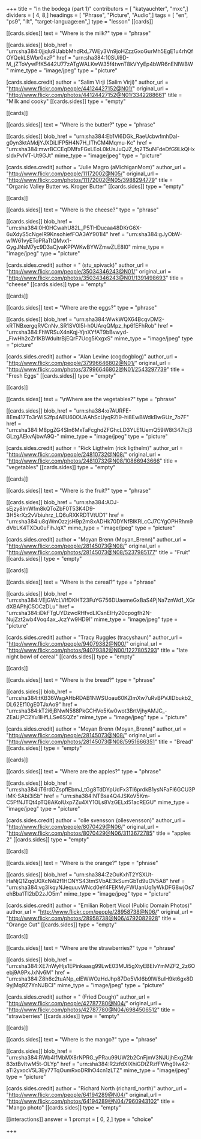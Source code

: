+++
title = "In the bodega (part 1)"
contributors = [ "katyauchter", "mxc",]
dividers = [ 4, 8,]
headings = [ "Phrase", "Picture", "Audio",]
tags = [ "en", "ps9", "llt", "target-language:en",]
type = "lesson"
[[cards]]

[[cards.sides]]
text = "Where is the milk?"
type = "phrase"

[[cards.sides]]
blob_href = "urn:sha384:0jjqlu9UabbMhdRxL7WEy3Vn9joHZzzGxoGurMh5EgE1u4rhQfOYQekLSWbr0xzP"
href = "urn:sha384:10SUi9D-M_jZToVywFfK5442U77zATgWALKwW35f4twnT8kVYyEp4bWR6nENlWBW"
mime_type = "image/jpeg"
type = "picture"

[cards.sides.credit]
author = "Salim Virji (Salim Virji)"
author_url = "http://www.flickr.com/people/44124427152@N01/"
original_url = "http://www.flickr.com/photos/44124427152@N01/3342288661"
title = "Milk and cooky"
[[cards.sides]]
type = "empty"

[[cards]]

[[cards.sides]]
text = "Where is the butter?"
type = "phrase"

[[cards.sides]]
blob_href = "urn:sha384:Eb1Vl6DGk_RaeUcbwfmhDal-g0yn3ktAMdjYJXDiLlFP5H4N7H_IThCM4Mqmu-Kc"
href = "urn:sha384:mwrBCCEqDMfxFGxLEoL0kUsJuQJZ_fq2T5uNFdeDfG9LkQHxsIdxPvIVT-Ut9GJt"
mime_type = "image/jpeg"
type = "picture"

[cards.sides.credit]
author = "Julie Magro (aMichiganMom)"
author_url = "http://www.flickr.com/people/11172002@N05/"
original_url = "http://www.flickr.com/photos/11172002@N05/3988294779"
title = "Organic Valley Butter vs. Kroger Butter"
[[cards.sides]]
type = "empty"

[[cards]]

[[cards.sides]]
text = "Where is the cheese?"
type = "phrase"

[[cards.sides]]
blob_href = "urn:sha384:0H0HCwahU82L_P5THDucaa48DKrG6X-6uXdyS5cNgeIR9KnsohiefFOA3AY901l4"
href = "urn:sha384:gJyObW-w1W61vyEToPRaTtQMvx1-GygJNsM7yc9D3aCjvaKPPWKwBYWZmwZLE8I0"
mime_type = "image/jpeg"
type = "picture"

[cards.sides.credit]
author = " (stu_spivack)"
author_url = "http://www.flickr.com/people/35034346243@N01/"
original_url = "http://www.flickr.com/photos/35034346243@N01/1391498693"
title = "cheese"
[[cards.sides]]
type = "empty"

[[cards]]

[[cards.sides]]
text = "Where are the eggs?"
type = "phrase"

[[cards.sides]]
blob_href = "urn:sha384:WwkWQX64BcqvDM2-xRTNBxergqRVCnNv_SR1SV0I5l-h0UArqQMpz_hp6fEFhRob"
href = "urn:sha384:FhWRSuX4nKqj-YjnXYfAT9bBvwyd-_FiwHh2cZr1KBWduitrBjEQrF7Ucg5KxgxS"
mime_type = "image/jpeg"
type = "picture"

[cards.sides.credit]
author = "Alan Levine (cogdogblog)"
author_url = "http://www.flickr.com/people/37996646802@N01/"
original_url = "http://www.flickr.com/photos/37996646802@N01/2543297739"
title = "Fresh Eggs"
[[cards.sides]]
type = "empty"

[[cards]]

[[cards.sides]]
text = "\nWhere are the vegetables?"
type = "phrase"

[[cards.sides]]
blob_href = "urn:sha384:o7AURFE-8Em417To3rWiS2fp4AEU60OUAAhScUyqRZI9-hi8EwBWdkBwGUz_7o7F"
href = "urn:sha384:M8pgZG4SIn6MxTaFcghdZFGhcLD3YLE1UemQ59W8t347Icj3GLzgAEkvAjbwA9Q-"
mime_type = "image/jpeg"
type = "picture"

[cards.sides.credit]
author = "Rick Ligthelm (rick ligthelm)"
author_url = "http://www.flickr.com/people/24810732@N08/"
original_url = "http://www.flickr.com/photos/24810732@N08/10866943666"
title = "vegetables"
[[cards.sides]]
type = "empty"

[[cards]]

[[cards.sides]]
text = "Where is the fruit?"
type = "phrase"

[[cards.sides]]
blob_href = "urn:sha384:AOJ-sEjzy8lmWfm8kQToZbF0T53K4D9-3H5krXz2vVbiuhrz_LQ6uRXKRDTVtUD1"
href = "urn:sha384:u8qWmOzzjsH9p2m8xADHk70DYNfBlKRLcCJ7CYgOPHRhm9dVbLK4TXDu0uFihJqX"
mime_type = "image/jpeg"
type = "picture"

[cards.sides.credit]
author = "Moyan Brenn (Moyan_Brenn)"
author_url = "http://www.flickr.com/people/28145073@N08/"
original_url = "http://www.flickr.com/photos/28145073@N08/5237985177"
title = "Fruit"
[[cards.sides]]
type = "empty"

[[cards]]

[[cards.sides]]
text = "Where is the cereal?"
type = "phrase"

[[cards.sides]]
blob_href = "urn:sha384:VEjGWcLVIfDKHT23FuYG756DUaemeGxBaS4PjNa7znWd1_XGrdXBAPhjC5OCzDLu"
href = "urn:sha384:iDkFTgUYDzwcRHfvdLICsnEIHy20cpogfh2N-NujZzt2wb4Voq4ax_JczYw9HD9l"
mime_type = "image/jpeg"
type = "picture"

[cards.sides.credit]
author = "Tracy Ruggles (tracyshaun)"
author_url = "http://www.flickr.com/people/94079382@N00/"
original_url = "http://www.flickr.com/photos/94079382@N00/1227805293"
title = "late night bowl of cereal"
[[cards.sides]]
type = "empty"

[[cards]]

[[cards.sides]]
text = "Where is the bread?"
type = "phrase"

[[cards.sides]]
blob_href = "urn:sha384:tKB36WagAHbRDAB1NWSUoau60KZImXw7uRvBPVJIDbukb2_DL62Ef10gE0TJxAo9"
href = "urn:sha384:kT2i6jBNwN588PkGCHVo5Kw0wot3BrtVjhyAMJC_-ZEaUjPC2Yu1lHfLLSe6SQZz"
mime_type = "image/jpeg"
type = "picture"

[cards.sides.credit]
author = "Moyan Brenn (Moyan_Brenn)"
author_url = "http://www.flickr.com/people/28145073@N08/"
original_url = "http://www.flickr.com/photos/28145073@N08/5951666351"
title = "Bread"
[[cards.sides]]
type = "empty"

[[cards]]

[[cards.sides]]
text = "Where are the apples?"
type = "phrase"

[[cards.sides]]
blob_href = "urn:sha384:iT6rdOZspflEbmJ_tGg8TdDYpUdFx3Tl6prdkB1ysNFaFl6GCU3PiMK-SAbi3iSb"
href = "urn:sha384:NTBsa4Q4JSKoV5Km-C5FfNJTQt4pTQ8AKoIUxp7Zu4XY1OLs8VzGELxI51acREGU"
mime_type = "image/jpeg"
type = "picture"

[cards.sides.credit]
author = "olle svensson (ollesvensson)"
author_url = "http://www.flickr.com/people/8070429@N06/"
original_url = "http://www.flickr.com/photos/8070429@N06/3113672785"
title = "apples 2"
[[cards.sides]]
type = "empty"

[[cards]]

[[cards.sides]]
text = "Where is the orange?"
type = "phrase"

[[cards.sides]]
blob_href = "urn:sha384:ZzOuKxhT2YSXUt-HaNjQ1ZqqU0XcN4i2f1HCNYS43tmSVbAE3kSumGbTd9uOV5A8"
href = "urn:sha384:vg3IkqyNJequuvWNcd0eY4FEKMyFWUanUq1yWkDFG8wjOs7ehBba1TI2bD2zJO5m"
mime_type = "image/jpeg"
type = "picture"

[cards.sides.credit]
author = "Emilian Robert Vicol (Public Domain Photos)"
author_url = "http://www.flickr.com/people/28958738@N06/"
original_url = "http://www.flickr.com/photos/28958738@N06/4792082928"
title = "Orange Cut"
[[cards.sides]]
type = "empty"

[[cards]]

[[cards.sides]]
text = "Where are the strawberries?"
type = "phrase"

[[cards.sides]]
blob_href = "urn:sha384:XE7nWyHjs1EPinkaasg99LwE03MUi5gXtyEBEIvYmMZF2_2z6Oebj9A9PxJxNv6M"
href = "urn:sha384:Z8h6c2tuANp_elEWWOzHdJhp87Do5VkI6b9lW6ulH9kt6gx8D9yjMq9Z7YnNJBCI"
mime_type = "image/jpeg"
type = "picture"

[cards.sides.credit]
author = " (Fried Dough)"
author_url = "http://www.flickr.com/people/42787780@N04/"
original_url = "http://www.flickr.com/photos/42787780@N04/6984506512"
title = "strawberries"
[[cards.sides]]
type = "empty"

[[cards]]

[[cards.sides]]
text = "Where is the mango?"
type = "phrase"

[[cards.sides]]
blob_href = "urn:sha384:RWb4IfMbMX8rNPRG_yPRau99UW2b2CnFjmV3NJUjhExgZMr83xtBvItwM5t-OLYp"
href = "urn:sha384:R2zfdXIXhiGDtZRzfFWhg9Iw42-aTi2yxocV5L3Ey77TqOumRxoDRlhO4cn1zLTZ"
mime_type = "image/jpeg"
type = "picture"

[cards.sides.credit]
author = "Richard North (richard_north)"
author_url = "http://www.flickr.com/people/64194289@N04/"
original_url = "http://www.flickr.com/photos/64194289@N04/7960943102"
title = "Mango photo"
[[cards.sides]]
type = "empty"

[[interactions]]
answer = 1
prompt = [ 0, 2,]
type = "choice"

+++
